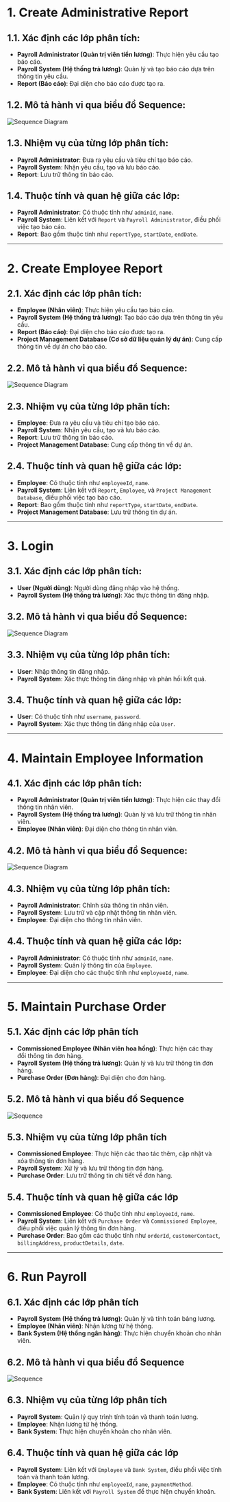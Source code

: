 # 1. Create Administrative Report

## 1.1. Xác định các lớp phân tích:
- **Payroll Administrator (Quản trị viên tiền lương)**: Thực hiện yêu cầu tạo báo cáo.
- **Payroll System (Hệ thống trả lương)**: Quản lý và tạo báo cáo dựa trên thông tin yêu cầu.
- **Report (Báo cáo)**: Đại diện cho báo cáo được tạo ra.

## 1.2. Mô tả hành vi qua biểu đồ Sequence:
![Sequence Diagram](https://www.planttext.com/api/plantuml/png/Z9AnJiCm48RtFCKf4qZb1JgWAbawTAba8HXJWnABu4JfkH8Z4mDJtu1G8QHA5SpEqC6ex-4du1KukofA8uXOBCl-_hl_VlkhsOxcc5Iexl8WuLXK44wLrIi9MDdc2HR2h2KmOPi72VdkOrVBD8Ha3bDsmIP1ILB1HPb8X71icqV0p3PBcGAhgCgHOiowWiZK1N1Q_7qK1u6l2cVd7Xx2bLahu5Q_AK2h2PuT58437EWLnwJm-yniMdYdSAp88k6lvQyudEG5zHC3aAbvleUPrUy8dqjN_t1sQ_KMQLoZ-G3GfIGpyoBtYPt--8lY8R1-xoqpVnfkpKUPgdy5iN0FY1KDvYGz4NJ0jlL9RxDBKtCQs-gDf7JCgkjjT2EltS_w1W00__y30000)

## 1.3. Nhiệm vụ của từng lớp phân tích:
- **Payroll Administrator**: Đưa ra yêu cầu và tiêu chí tạo báo cáo.
- **Payroll System**: Nhận yêu cầu, tạo và lưu báo cáo.
- **Report**: Lưu trữ thông tin báo cáo.

## 1.4. Thuộc tính và quan hệ giữa các lớp:
- **Payroll Administrator**: Có thuộc tính như `adminId`, `name`.
- **Payroll System**: Liên kết với `Report` và `Payroll Administrator`, điều phối việc tạo báo cáo.
- **Report**: Bao gồm thuộc tính như `reportType`, `startDate`, `endDate`.

---

# 2. Create Employee Report

## 2.1. Xác định các lớp phân tích:
- **Employee (Nhân viên)**: Thực hiện yêu cầu tạo báo cáo.
- **Payroll System (Hệ thống trả lương)**: Tạo báo cáo dựa trên thông tin yêu cầu.
- **Report (Báo cáo)**: Đại diện cho báo cáo được tạo ra.
- **Project Management Database (Cơ sở dữ liệu quản lý dự án)**: Cung cấp thông tin về dự án cho báo cáo.

## 2.2. Mô tả hành vi qua biểu đồ Sequence:
![Sequence Diagram](https://www.planttext.com/api/plantuml/png/b5EnIiDG5Dtp5OTC2le37KIR3Xs2KCoWO_egQJ1zAUbBeL_W80uT71p4nY92eLJNFAJ3a_x7-m9_mPj89AcLrWmXt7lEFVUUU_CfbyS3uKOYxWM6oqGOmJpjgYUEeQzct3JwbFEPttUvWDdKyXgYg-MOUt0YdKuHh5vN2VTCk0Cq7SUk4keg2S7ebUVhLZLhhH8Cj7n4Gyi50f-gnsZ5L9OZKEzP-0qguJdPEclOBRjnOXYL1d5ubElMSA5cCPXENs88dP9kkn0tCa06h32h33__xgfvYVQ7a1NJz4Hxxc-aOIy8ITy_0FVKP8IsJXS27-DCfuXTwNGfo4cLidt33GJid58g4gW9J4VBEz8YZyRmo9w7BDoZXiWfHh8XUbhU2tGAempGKqnRE5Q3JSsEliiKq1nP83REzXk-tKP6jt7BDr2tMrdbNFBEpzRgLWtERXijrTkwnbBRTCJnlyvbgEKDH4HhpwWx7CeQeJoQlPFukKeOU5UdSqwtfARhFH-JOza__0K00F__0m00)

## 2.3. Nhiệm vụ của từng lớp phân tích:
- **Employee**: Đưa ra yêu cầu và tiêu chí tạo báo cáo.
- **Payroll System**: Nhận yêu cầu, tạo và lưu báo cáo.
- **Report**: Lưu trữ thông tin báo cáo.
- **Project Management Database**: Cung cấp thông tin về dự án.

## 2.4. Thuộc tính và quan hệ giữa các lớp:
- **Employee**: Có thuộc tính như `employeeId`, `name`.
- **Payroll System**: Liên kết với `Report`, `Employee`, và `Project Management Database`, điều phối việc tạo báo cáo.
- **Report**: Bao gồm thuộc tính như `reportType`, `startDate`, `endDate`.
- **Project Management Database**: Lưu trữ thông tin dự án.

---

# 3. Login

## 3.1. Xác định các lớp phân tích:
- **User (Người dùng)**: Người dùng đăng nhập vào hệ thống.
- **Payroll System (Hệ thống trả lương)**: Xác thực thông tin đăng nhập.

## 3.2. Mô tả hành vi qua biểu đồ Sequence:
![Sequence Diagram](https://www.planttext.com/api/plantuml/png/UhzxlqDnIM9HIMbk3bTYSab-aOAIN_gn3GztpyrKI3cyCozTYQi0A9sPd5cGc5UYeEJnS7UxGad6mzqJyz8LGeeUxbgia7Dimx65G8KAYSKA7Y4XFbnSw4OewDg1PQmK_38UxbfRe51oU5MUGjdX1GgvG6w9GZPGT6Kf5qW9Gcd4uON9O9isWgZ3Mu3sbMJcSINcb2Y4mBaAGFd51GevG5TnAG01p0Xq5rWf79bmf1ce9m_gW8p32_8o5991vd2bvXId8fkP3M4IRRH7viFTpNbWjtR3d9fqU64-IE_qJAxKl1Gk1o012c800000__y30000)

## 3.3. Nhiệm vụ của từng lớp phân tích:
- **User**: Nhập thông tin đăng nhập.
- **Payroll System**: Xác thực thông tin đăng nhập và phản hồi kết quả.

## 3.4. Thuộc tính và quan hệ giữa các lớp:
- **User**: Có thuộc tính như `username`, `password`.
- **Payroll System**: Xác thực thông tin đăng nhập của `User`.

---

# 4. Maintain Employee Information

## 4.1. Xác định các lớp phân tích:
- **Payroll Administrator (Quản trị viên tiền lương)**: Thực hiện các thay đổi thông tin nhân viên.
- **Payroll System (Hệ thống trả lương)**: Quản lý và lưu trữ thông tin nhân viên.
- **Employee (Nhân viên)**: Đại diện cho thông tin nhân viên.

## 4.2. Mô tả hành vi qua biểu đồ Sequence:
![Sequence Diagram](https://www.planttext.com/api/plantuml/png/v5I_IiD06D_lAJuwATGNw225BXbAe72KEXvfQGB99IGNiQCuE7GgFa4i8WG5GQTaS3ZfUzmJ-0hzxbHiMbCRLpCao_Vx-ttalNpj9eB58WrymXmHnj0QfAfOSX2nAkTmxicS0_LKUSd1NpsjCZvj0KjWG8UqJoA4UeuNCIwWPQdo6eIhoWMV0esHfOAmw3R0TkKj_v0m4_QG4CCB9wTcl0DdCa_1KSLz2kDqXgRa0qh85rGG7WV-pK0qG0CDGmNfXwh8FCIn48JC73YYhio3DlHKyHWX2Nv46qRocHrl6-YbA8KqTz4E3M6-0CDKyGAm-J8NMRw5A==)

## 4.3. Nhiệm vụ của từng lớp phân tích:
- **Payroll Administrator**: Chỉnh sửa thông tin nhân viên.
- **Payroll System**: Lưu trữ và cập nhật thông tin nhân viên.
- **Employee**: Đại diện cho thông tin nhân viên.

## 4.4. Thuộc tính và quan hệ giữa các lớp:
- **Payroll Administrator**: Có thuộc tính như `adminId`, `name`.
- **Payroll System**: Quản lý thông tin của `Employee`.
- **Employee**: Đại diện cho các thuộc tính như `employeeId`, `name`.

---

# 5. Maintain Purchase Order

## 5.1. Xác định các lớp phân tích
- **Commissioned Employee (Nhân viên hoa hồng)**: Thực hiện các thay đổi thông tin đơn hàng.
- **Payroll System (Hệ thống trả lương)**: Quản lý và lưu trữ thông tin đơn hàng.
- **Purchase Order (Đơn hàng)**: Đại diện cho đơn hàng.

## 5.2. Mô tả hành vi qua biểu đồ Sequence
![Sequence](https://www.planttext.com/api/plantuml/png/t9InIiDG68Nt-nI7JWhr1Jf8eKk6qYb87IzfQGBfJKXlnCuE3Yujle2rY50K19sImU6MliTz0b_1_wQjD5vR8cvcI20vv_p_-RZa8tzlZYHFP3eC6VTabA3MyTMzm4MW5W9EnE7h_5OCQk0ZTCwS5ej97dX1p8L4pT7vDIH9fc80Dz7P7E7gPJNR61pNRPSDombzXA_kDehbn67CvEBaj90tSAuMAJoTFQRefMF8H3rXEVsoCQCoQkCggSD8PxE0rk4Hf9fvE7BfHLH7IsVFCOHF3rb7LxtousypModjJoaFiPN2U2XH19Ms05rxDv6-UgD06GZBitVk0Szs3i5gL5gbQzeNVKsOcaDQfduuwfV0L6ytfC3AjNuIRvFNuZRfnbNghnTn0frVYUBGtVmLjBVJtoRz2peMS6-Vj-1kZk3_vhqBvF9Gsu9q1HuMOIkrBtgiIJVpB_i4003__mC0)

## 5.3. Nhiệm vụ của từng lớp phân tích
- **Commissioned Employee**: Thực hiện các thao tác thêm, cập nhật và xóa thông tin đơn hàng.
- **Payroll System**: Xử lý và lưu trữ thông tin đơn hàng.
- **Purchase Order**: Lưu trữ thông tin chi tiết về đơn hàng.

## 5.4. Thuộc tính và quan hệ giữa các lớp
- **Commissioned Employee**: Có thuộc tính như `employeeId`, `name`.
- **Payroll System**: Liên kết với `Purchase Order` và `Commissioned Employee`, điều phối việc quản lý thông tin đơn hàng.
- **Purchase Order**: Bao gồm các thuộc tính như `orderId`, `customerContact`, `billingAddress`, `productDetails`, `date`.

---

# 6. Run Payroll

## 6.1. Xác định các lớp phân tích
- **Payroll System (Hệ thống trả lương)**: Quản lý và tính toán bảng lương.
- **Employee (Nhân viên)**: Nhận lương từ hệ thống.
- **Bank System (Hệ thống ngân hàng)**: Thực hiện chuyển khoản cho nhân viên.

## 6.2. Mô tả hành vi qua biểu đồ Sequence
![Sequence](https://www.planttext.com/api/plantuml/png/X98nQiCm58Ptd-AHlHV8K48d5uBfO49NLmcMgFCSOhcGiNJeq2atY1jAII4qGo4W3HbKSeztWbwXJqcmuwNLO67y_x--_ra_TjShT3BLvJWB9hmheIO9QkY4P9z1Ix9pJ26Uabb2jj_iAqmxa1GGnd6_ROYaUqLuKEu33ufey4TWb7gnT8iwBWg3m8V2nUKXl0jNP3urVC_9l9SW99bg1dVCmVOJIMs81bteatcRyG7kYmLQ8M0318934FHvZPOvTckKe7DNOVqzoJJSoEFB0NmbU4iQdLimLZaZ-uHmBtEF5W2lfaOKSZI3vv2g98SXsHSX0Plo9tqKDhLlNIMOdSmQMoxj3HA4xnUCicBqBvnMP1yHncIs6ZpVLa3XLg85wTjV8qoa8hChw_8Z7BO6T4vrql2lSKj-x3Tab-8utA37Hd-NVW400F__0m00)

## 6.3. Nhiệm vụ của từng lớp phân tích
- **Payroll System**: Quản lý quy trình tính toán và thanh toán lương.
- **Employee**: Nhận lương từ hệ thống.
- **Bank System**: Thực hiện chuyển khoản cho nhân viên.

## 6.4. Thuộc tính và quan hệ giữa các lớp
- **Payroll System**: Liên kết với `Employee` và `Bank System`, điều phối việc tính toán và thanh toán lương.
- **Employee**: Có thuộc tính như `employeeId`, `name`, `paymentMethod`.
- **Bank System**: Liên kết với `Payroll System` để thực hiện chuyển khoản.
